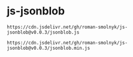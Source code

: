 # js-jsonblob

```
https://cdn.jsdelivr.net/gh/roman-smolnyk/js-jsonblob@v0.0.3/jsonblob.js
```

```
https://cdn.jsdelivr.net/gh/roman-smolnyk/js-jsonblob@v0.0.3/jsonblob.min.js
```
